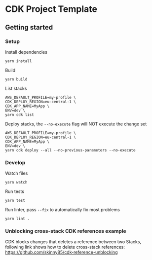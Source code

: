 # CDK Project Template

## Getting started

### Setup

Install dependencies

```shell
yarn install
```

Build
```shell
yarn build
```

List stacks
```shell
AWS_DEFAULT_PROFILE=my-profile \
CDK_DEPLOY_REGION=eu-central-1 \
CDK_APP_NAME=MyApp \
ENV=dev \
yarn cdk list
```

Deploy stacks, the `--no-execute` flag will NOT execute the change set
```shell
AWS_DEFAULT_PROFILE=my-profile \
CDK_DEPLOY_REGION=eu-central-1 \
CDK_APP_NAME=MyApp \
ENV=dev \
yarn cdk deploy --all --no-previous-parameters --no-execute
```

### Develop

Watch files
```shell
yarn watch
```

Run tests
```shell
yarn test
```

Run linter, pass `--fix` to automatically fix most problems
```shell
yarn lint .
```

### Unblocking cross-stack CDK references example
 
CDK blocks changes that deletes a reference between two Stacks, following link
shows how to delete cross-stack references:
https://github.com/skinny85/cdk-reference-unblocking
